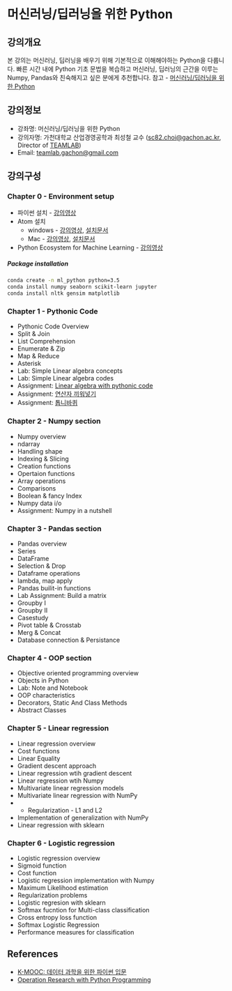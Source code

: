 # 머신러닝/딥러닝을 위한 Python

## 강의개요
본 강의는 머신러닝, 딥러닝을 배우기 위해 기본적으로 이해해야하는 Python을 다룹니다.  빠른 시간 내에 Python 기초 문법을 복습하고 머신러닝, 딥러닝의 근간을 이루는 Numpy, Pandas와 친숙해지고 싶은 분에게 추천합니다. 참고 - [머신러닝/딥러닝을 위한 Python](https://blog.naver.com/con9755/221186922122)

## 강의정보
* 강좌명: 머신러닝/딥러닝을 위한 Python
* 강의자명: 가천대학교 산업경영공학과 최성철 교수 (sc82.choi@gachon.ac.kr, Director of [TEAMLAB](http://theteamlab.io/))
* Email: teamlab.gachon@gmail.com

## 강의구성
### Chapter 0 - Environment setup
- 파이썬 설치 - [강의영상](https://www.youtube.com/watch?v=OMuHLDvmQl4&list=PLBHVuYlKEkUJvRVv9_je9j3BpHwGHSZHz&index=4)
- Atom 설치
  - windows - [강의영상](https://www.youtube.com/watch?v=8Z6_JSvKux0&list=PLBHVuYlKEkUJvRVv9_je9j3BpHwGHSZHz&index=7), [설치문서](https://github.com/TeamLab/Gachon_CS50_Python_KMOOC/blob/master/desc/atom_windows.md)
  - Mac - [강의영상](https://www.youtube.com/watch?v=XYvP4NeFo0Y&list=PLBHVuYlKEkUJvRVv9_je9j3BpHwGHSZHz&index=9), [설치문서](https://github.com/TeamLab/Gachon_CS50_Python_KMOOC/blob/master/desc/atom_macos.md)
- Python Ecosystem for Machine Learning - [강의영상](https://youtu.be/zpPEA_XZ7IU?list=PLBHVuYlKEkUIbVgM5H_9fh7cE9u45fR1J)
##### Package installation
```bash
conda create -n ml_python python=3.5
conda install numpy seaborn scikit-learn jupyter
conda install nltk gensim matplotlib
```

### Chapter 1 - Pythonic Code
- Pythonic Code Overview
- Split & Join
- List Comprehension
- Enumerate & Zip
- Map & Reduce
- Asterisk
- Lab: Simple Linear algebra concepts
- Lab: Simple Linear algebra codes
- Assignment: [Linear algebra with pythonic code](https://github.com/blissray/connect_python/tree/master/lab_assignments/lab_1)
- Assignment: [연산자 끼워넣기](https://www.acmicpc.net/problem/14891)
- Assignment: [톱니바퀴](https://www.acmicpc.net/problem/14891)

### Chapter 2 - Numpy section
- Numpy overview
- ndarray
- Handling shape
- Indexing & Slicing
- Creation functions
- Opertaion functions
- Array operations
- Comparisons
- Boolean & fancy Index
- Numpy data i/o
- Assignment: Numpy in a nutshell

### Chapter 3 - Pandas section
- Pandas overview
- Series
- DataFrame
- Selection & Drop
- Dataframe operations
- lambda, map apply
- Pandas builit-in functions
- Lab Assignment: Build a matrix
- Groupby I
- Groupby II
- Casestudy
- Pivot table & Crosstab
- Merg & Concat
- Database connection & Persistance

### Chapter 4 - OOP section
- Objective oriented programming overview
- Objects in Python
- Lab: Note and Notebook
- OOP characteristics
- Decorators, Static And Class Methods
- Abstract Classes

### Chapter 5 - Linear regression
- Linear regression overview
- Cost functions
- Linear Equality
- Gradient descent approach
- Linear regression wtih gradient descent
- Linear regression wtih Numpy
- Multivariate linear regression models
- Multivariate linear regression with NumPy
- - Regularization - L1 and L2
- Implementation of generalization with NumPy
- Linear regression with sklearn

### Chapter 6 - Logistic regression
- Logistic regression overview
- Sigmoid function
- Cost function
- Logistic regression implementation with Numpy
- Maximum Likelihood estimation
- Regularization problems
- Logistic regresion with sklearn
- Softmax fucntion for Multi-class classification
- Cross entropy loss function
- Softmax Logistic Regression
- Performance measures for classification


## References
- [K-MOOC: 데이터 과학을 위한 파이썬 입문](https://github.com/TeamLab/Gachon_CS50_Python_KMOOC)
- [Operation Research with Python Programming](https://github.com/TeamLab/Gachon_CS50_OR_KMOOC)
